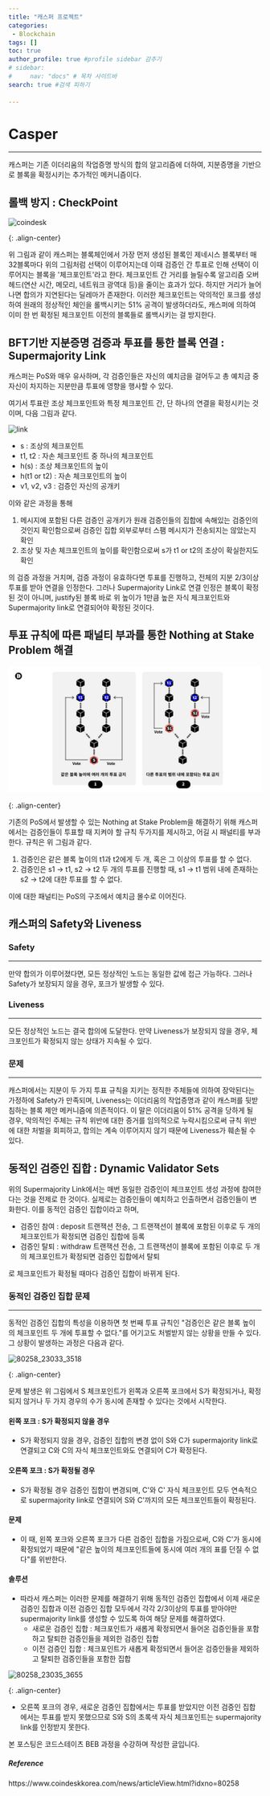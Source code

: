 ```yaml
---
title: "캐스퍼 프로젝트"
categories:
 - Blockchain
tags: [] 
toc: true
author_profile: true #profile sidebar 감추기
# sidebar:
#     nav: "docs" # 목차 사이드바
search: true #검색 피하기

---
```




# Casper

---

캐스퍼는 기존 이더리움의 작업증명 방식의 합의 알고리즘에 더하여, 지분증명을 기반으로 블록을 확정시키는 추가적인 메커니즘이다. 



## 롤백 방지 : CheckPoint 

![coindesk](../../images/2022-09-12-casper/coindesk.jpeg)

{: .align-center}

위 그림과 같이 캐스퍼는 블록체인에서 가장 먼저 생성된 블록인 제네시스 블록부터 매 32블록마다 위의 그림처럼 선택이 이루어지는데 이때 검증인 간 투표로 인해 선택이 이루어지는 블록을 '체크포인트'라고 한다. 체크포인트 간 거리를 늘릴수록 알고리즘 오버헤드(연산 시간, 메모리, 네트워크 광역대 등)을 줄이는 효과가 있다. 하지만 거리가 늘어나면 합의가 지연된다는 딜레마가 존재한다. 이러한 체크포인트는 악의적인 포크를 생성하여 원래의 정상적인 체인을 롤백시키는 51% 공격이 발생하더라도, 캐스퍼에 의하여 이미 한 번 확정된 체크포인트 이전의 블록들로 롤백시키는 걸 방지한다.



## BFT기반 지분증명 검증과 투표를 통한 블록 연결 : Supermajority Link

캐스퍼는 PoS와 매우 유사하며, 각 검증인들은 자신의 예치금을 걸어두고 총 예치금 중 자신이 차지하는 지분만큼 투표에 영향을 행사할 수 있다.

여기서 투표란 조상 체크포인트와 특정 체크포인트 간, 단 하나의 연결을 확정시키는 것이며, 다음 그림과 같다. 

![link](../../images/2022-09-12-casper/link.jpeg)

- s : 조상의 체크포인트
- t1, t2 :  자손 체크포인트 중 하나의 체크포인트
- h(s) : 조상 체크포인트의 높이
- h(t1 or t2) : 자손 체크포인트의 높이
- v1, v2, v3 : 검증인 자신의 공개키

이와 같은 과정을 통해 

1. 메시지에 포함된 다른 검증인 공개키가 원래 검증인들의 집합에 속해있는 검증인의 것인지 확인함으로써 검증인 집합 외부로부터 스팸 메시지가 전송되지는 않았는지 확인
2. 조상 및 자손 체크포인트의 높이를 확인함으로써 s가 t1 or t2의 조상이 확실한지도 확인

의 검증 과정을 거치며, 검증 과정이 유효하다면 투표를 진행하고, 전체의 지분 2/3이상 투표를 받아 연결을 인정한다. 그러나 Supermajority Link로 연결 인정은 블록이 확정된 것이 아니며, justify된 블록 바로 위 높이가 1만큼 높은 자식 체크포인트와 Supermajority link로 연결되어야 확정된 것이다.



## 투표 규칙에 따른 패널티 부과를 통한 Nothing at Stake Problem 해결

![coindesk2](../images/2022-09-12-casper/coindesk2.jpeg)

{: .align-center}

기존의 PoS에서 발생할 수 있는 Nothing at Stake Problem을 해결하기 위해 캐스퍼에서는 검증인들이 투표할 때 지켜야 할 규칙 두가지를 제시하고, 어길 시 패널티를 부과한다. 규칙은 위 그림과 같다.

1. 검증인은 같은 블록 높이의 t1과 t2에게 두 개, 혹은 그 이상의 투표를 할 수 없다.
2. 검증인은 s1 -> t1, s2 -> t2 두 개의 투표를 진행할 때, s1 -> t1 범위 내에 존재하는 s2 -> t2에 대한 투표를 할 수 없다.

이에 대한 패널티는 PoS의 구조에서 예치금 몰수로 이어진다.



## 캐스퍼의 Safety와 Liveness



### Safety

----

만약 합의가 이루어졌다면, 모든 정상적인 노드는 동일한 값에 접근 가능하다. 그러나 Safety가 보장되지 않을 경우, 포크가 발생할 수 있다.



### Liveness

---

모든 정상적인 노드는 결국 합의에 도달한다. 만약 Liveness가 보장되지 않을 경우, 체크포인트가 확정되지 않는 상태가 지속될 수 있다.



### 문제

---

캐스퍼에서는 지분이 두 가지 투표 규칙을 지키는 정직한 주체들에 의하여 장악된다는 가정하에 Safety가 만족되며, Liveness는 이더리움의 작업증명과 같이 캐스퍼를 뒷받침하는 블록 제안 메커니즘에 의존적이다. 이 말은 이더리움이 51% 공격을 당하게 될 경우, 악의적인 주체는 규칙 위반에 대한 증거를 임의적으로 누락시킴으로써 규칙 위반에 대한 처벌을 회피하고, 합의는 계속 이루어지지 않기 때문에 Liveness가 훼손될 수 있다.



## 동적인 검증인 집합 : Dynamic Validator Sets

위의 Supermajority Link에서는 매번 동일한 검증인이 체크포인트 생성 과정에 참여한다는 것을 전제로 한 것이다. 실제로는 검증인들이 예치하고 인출하면서 검증인들이 변화한다. 이를 동적인 검증인 집합이라고 하며, 

- 검증인 참여 : deposit 트랜잭션 전송, 그 트랜잭션이 블록에 포함된 이후로 두 개의 체크포인트가 확정되면 검증인 집합에 등록
- 검증인 탈퇴 : withdraw 트랜잭션 전송, 그 트랜잭션이 블록에 포함된 이후로 두 개의 체크포인트가 확정되면 검증인 집합에서 탈퇴

로 체크포인트가 확정될 때마다 검증인 집합이 바뀌게 된다.



### 동적인 검증인 집합 문제

---

동적인 검증인 집합의 특성을 이용하면 첫 번째 투표 규칙인 "검증인은 같은 블록 높이의 체크포인트 두 개에 투표할 수 없다."를 어기고도 처벌받지 않는 상황을 만들 수 있다. 그 상황이 발생하는 과정은 다음과 같다.

![80258_23033_3518](../../images/2022-09-12-casper/80258_23033_3518.png)

{: .align-center}

문제 발생은 위 그림에서 S 체크포인트가 왼쪽과 오른쪽 포크에서 S가 확정되거나, 확정되지 않거나 두 가지 경우의 수가 동시에 존재할 수 있다는 것에서 시작한다.



#### 왼쪽 포크 : S가 확정되지 않을 경우

- S가 확정되지 않을 경우, 검증인 집합의 변경 없이 S와 C가 supermajority link로 연결되고 C와 C의 자식 체크포인트와도 연결되어 C가 확정된다.



#### 오른쪽 포크 : S가 확정될 경우

- S가 확정될 경우 검증인 집합이 변경되며, C'와 C' 자식 체크포인트 모두 연속적으로 supermajority link로 연결되어 S와 C'까지의 모든 체크포인트들이 확정된다.



#### 문제

- 이 때, 왼쪽 포크와 오른쪽 포크가 다른 검증인 집합을 가짐으로써, C와 C'가 동시에 확정되었기 때문에 "같은 높이의 체크포인트들에 동시에 여러 개의 표를 던질 수 없다"를 위반한다. 



#### 솔루션

- 따라서 캐스퍼는 이러한 문제를 해결하기 위해 동적인 검증인 집합에서 이제 새로운 검증인 집합과 이전 검증인 집합 모두에서 각각 2/3이상의 투표를 받아야만 supermajority link를 생성할 수 있도록 하여 해당 문제를 해결하였다.
  - 새로운 검증인 집합 : 체크포인트가 새롭게 확정되면서 들어온 검증인들을 포함하고 탈퇴한 검증인들을 제외한 검증인 집합
  - 이전 검증인 집합 : 체크포인트가 새롭게 확정되면서 들어온 검증인들을 제외하고 탈퇴한 검증인들을 포함한 집합



![80258_23035_3655](../../images/2022-09-12-casper/80258_23035_3655.png)

{: .align-center}

- 오른쪽 포크의 경우, 새로운 검증인 집합에서는 투표를 받았지만 이전 검증인 집합에서는 투표를 받지 못했으므로 S와 S의 초록색 자식 체크포인트는 supermajority link를 인정받지 못한다.



<div class="notice">
  <p>본 포스팅은 코드스테이츠 BEB 과정을 수강하며 작성한 글입니다.</p>
  <h5>Reference</h5>
 <a>https://www.coindeskkorea.com/news/articleView.html?idxno=80258</a>
  <br>
</div>